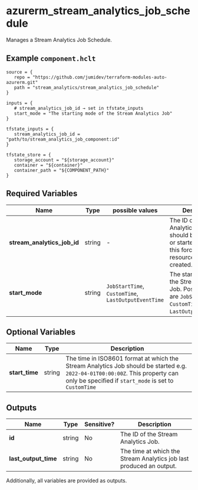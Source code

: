# azurerm_stream_analytics_job_schedule

Manages a Stream Analytics Job Schedule.

## Example `component.hclt`

```hcl
source = {
   repo = "https://github.com/jumidev/terraform-modules-auto-azurerm.git"   
   path = "stream_analytics/stream_analytics_job_schedule"   
}

inputs = {
   # stream_analytics_job_id → set in tfstate_inputs
   start_mode = "The starting mode of the Stream Analytics Job"   
}

tfstate_inputs = {
   stream_analytics_job_id = "path/to/stream_analytics_job_component:id"   
}

tfstate_store = {
   storage_account = "${storage_account}"   
   container = "${container}"   
   container_path = "${COMPONENT_PATH}"   
}

```

## Required Variables

| Name | Type |  possible values |  Description |
| ---- | --------- |  ----------- | ----------- |
| **stream_analytics_job_id** | string |  -  |  The ID of the Stream Analytics Job that should be scheduled or started. Changing this forces a new resource to be created. | 
| **start_mode** | string |  `JobStartTime`, `CustomTime`, `LastOutputEventTime`  |  The starting mode of the Stream Analytics Job. Possible values are `JobStartTime`, `CustomTime` and `LastOutputEventTime`. | 

## Optional Variables

| Name | Type |  Description |
| ---- | --------- |  ----------- |
| **start_time** | string |  The time in ISO8601 format at which the Stream Analytics Job should be started e.g. `2022-04-01T00:00:00Z`. This property can only be specified if `start_mode` is set to `CustomTime` | 



## Outputs

| Name | Type | Sensitive? | Description |
| ---- | ---- | --------- | --------- |
| **id** | string | No  | The ID of the Stream Analytics Job. | 
| **last_output_time** | string | No  | The time at which the Stream Analytics job last produced an output. | 

Additionally, all variables are provided as outputs.
